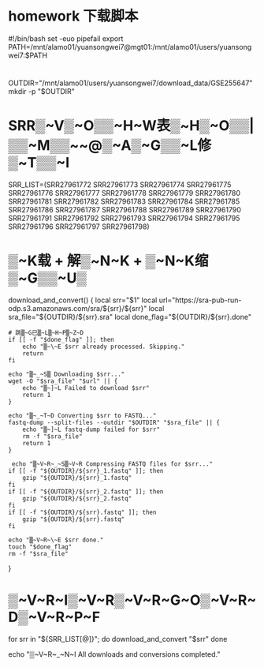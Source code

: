 # homework 下载脚本
#!/bin/bash
set -euo pipefail
export PATH=/mnt/alamo01/yuansongwei7@mgt01:/mnt/alamo01/users/yuansongwei7:$PATH
# 
OUTDIR="/mnt/alamo01/users/yuansongwei7/download_data/GSE255647"
mkdir -p "$OUTDIR"

# SRR▒~V▒~O▒▒~H~W表▒~H▒~O▒▒| ▒▒~M▒▒~\~@▒~A▒~G▒▒~L修▒~T▒▒~I
SRR_LIST=(SRR27961772 SRR27961773 SRR27961774 SRR27961775 SRR27961776
SRR27961777 SRR27961778 SRR27961779 SRR27961780 SRR27961781
SRR27961782 SRR27961783 SRR27961784 SRR27961785 SRR27961786
SRR27961787 SRR27961788 SRR27961789 SRR27961790 SRR27961791
SRR27961792 SRR27961793 SRR27961794 SRR27961795 SRR27961796
SRR27961797 SRR27961798)

# ▒~K载 + 解▒~N~K + ▒~N~K缩▒~G▒▒~U▒
download_and_convert() {
    local srr="$1"
    local url="https://sra-pub-run-odp.s3.amazonaws.com/sra/${srr}/${srr}"
    local sra_file="${OUTDIR}/${srr}.sra"
    local done_flag="${OUTDIR}/${srr}.done"

    # 跳▒~G已▒~L▒~H~P▒~Z~D
    if [[ -f "$done_flag" ]]; then
        echo "▒~\~E $srr already processed. Skipping."
        return
    fi

    echo "▒~_~S▒ Downloading $srr..."
    wget -O "$sra_file" "$url" || {
        echo "▒~]~L Failed to download $srr"
        return 1
    }

    echo "▒~_~T~D Converting $srr to FASTQ..."
    fastq-dump --split-files --outdir "$OUTDIR" "$sra_file" || {
        echo "▒~]~L fastq-dump failed for $srr"
        rm -f "$sra_file"
        return 1
    }

     echo "▒~V~R~_~S▒~V~R Compressing FASTQ files for $srr..."
    if [[ -f "${OUTDIR}/${srr}_1.fastq" ]]; then
        gzip "${OUTDIR}/${srr}_1.fastq"
    fi
    if [[ -f "${OUTDIR}/${srr}_2.fastq" ]]; then
        gzip "${OUTDIR}/${srr}_2.fastq"
    fi
    if [[ -f "${OUTDIR}/${srr}.fastq" ]]; then
        gzip "${OUTDIR}/${srr}.fastq"
    fi

    echo "▒~V~R~\~E $srr done."
    touch "$done_flag"
    rm -f "$sra_file"
}

# ▒~V~R~I▒~V~R▒~V~R~G~O▒~V~R~D▒~V~R~P~F
for srr in "${SRR_LIST[@]}"; do
    download_and_convert "$srr"
done

echo "▒~V~R~_~N~I All downloads and conversions completed."
